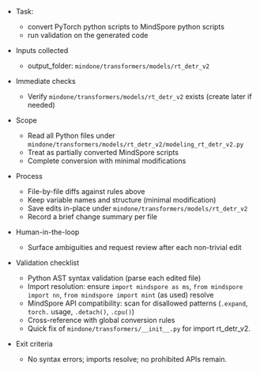 - Task:
  - convert PyTorch python scripts to MindSpore python scripts
  - run validation on the generated code

- Inputs collected
  - output_folder: `mindone/transformers/models/rt_detr_v2`

- Immediate checks
  - Verify `mindone/transformers/models/rt_detr_v2` exists (create later if needed)

- Scope
  - Read all Python files under `mindone/transformers/models/rt_detr_v2/modeling_rt_detr_v2.py`
  - Treat as partially converted MindSpore scripts
  - Complete conversion with minimal modifications

- Process
  - File-by-file diffs against rules above
  - Keep variable names and structure (minimal modification)
  - Save edits in-place under `mindone/transformers/models/rt_detr_v2`
  - Record a brief change summary per file

- Human-in-the-loop
  - Surface ambiguities and request review after each non-trivial edit

- Validation checklist
  - Python AST syntax validation (parse each edited file)
  - Import resolution: ensure `import mindspore as ms`, `from mindspore import nn`, `from mindspore import mint` (as used) resolve
  - MindSpore API compatibility: scan for disallowed patterns (`.expand`, `torch.` usage, `.detach()`, `.cpu()`)
  - Cross-reference with global conversion rules
  - Quick fix of `mindone/transformers/__init__.py` for import rt_detr_v2.

- Exit criteria
  - No syntax errors; imports resolve; no prohibited APIs remain.
